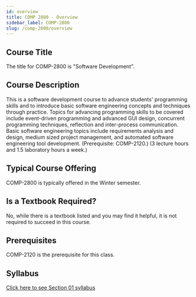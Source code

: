 ```yaml
---
id: overview
title: COMP 2800 - Overview
sidebar_label: COMP-2800
slug: /comp-2800/overview
---
```


## Course Title

The title for COMP-2800 is "Software Development".

## Course Description

This is a software development course to advance students' programming skills and to introduce basic software engineering concepts and techniques through practice. Topics for advancing programming skills to be covered include event-driven programming and advanced GUI design, concurrent programming techniques, reflection and inter-process communication. Basic software engineering topics include requirements analysis and design, medium sized project management, and automated software engineering tool development. (Prerequisite: COMP-2120.) (3 lecture hours and 1.5 laboratory hours a week.)

## Typical Course Offering

COMP-2800 is typically offered in the Winter semester.

## Is a Textbook Required?

No, while there is a textbook listed and you may find it helpful, it is not required to succeed in this course.

## Prerequisites

COMP-2120 is the prerequisite for this class.

## Syllabus

[Click here to see Section 01 syllabus](../../resources/syllabus/COMP-2800-01%20W24.pdf)

